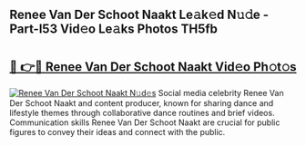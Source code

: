 ## Renee Van Der Schoot Naakt Le𝚊k𝚎d N𝚞𝚍e - Part-l53 Vid𝚎o Le𝚊ks Photos TH5fb

# <h2><a href="http://fb2sl0.evod.top/?m=Renee+Van+Der+Schoot+Naakt">🔗 👉🔴 Renee Van Der Schoot Naakt Vid𝚎o Ph𝚘t𝚘s</a></h2>

[![Renee Van Der Schoot Naakt N𝚞d𝚎s](https://i.imgur.com/8V9OHl7.gif)](http://fb2sl0.evod.top/?m=Renee+Van+Der+Schoot+Naakt)
Social media celebrity Renee Van Der Schoot Naakt and content producer, known for sharing dance and lifestyle themes through collaborative dance routines and brief videos. Communication skills Renee Van Der Schoot Naakt are crucial for public figures to convey their ideas and connect with the public. 
